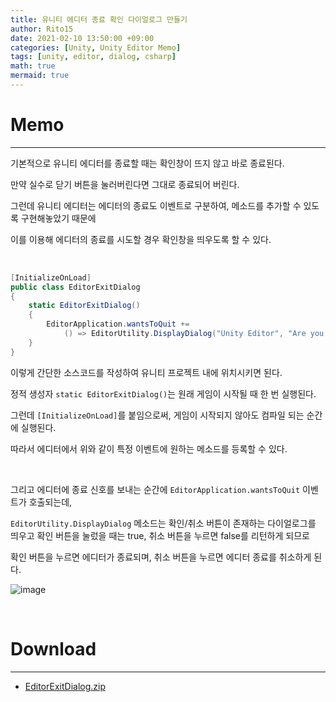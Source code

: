 ```yaml
---
title: 유니티 에디터 종료 확인 다이얼로그 만들기
author: Rito15
date: 2021-02-10 13:50:00 +09:00
categories: [Unity, Unity Editor Memo]
tags: [unity, editor, dialog, csharp]
math: true
mermaid: true
---
```


# Memo
---

기본적으로 유니티 에디터를 종료할 때는 확인창이 뜨지 않고 바로 종료된다.

만약 실수로 닫기 버튼을 눌러버린다면 그대로 종료되어 버린다.

그런데 유니티 에디터는 에디터의 종료도 이벤트로 구분하여, 메소드를 추가할 수 있도록 구현해놓았기 때문에

이를 이용해 에디터의 종료를 시도할 경우 확인창을 띄우도록 할 수 있다.

<br>

```cs
[InitializeOnLoad]
public class EditorExitDialog
{
    static EditorExitDialog()
    {
        EditorApplication.wantsToQuit += 
            () => EditorUtility.DisplayDialog("Unity Editor", "Are you sure to quit ?", "Yes", "No");
    }
}
```

이렇게 간단한 소스코드를 작성하여 유니티 프로젝트 내에 위치시키면 된다.

정적 생성자 `static EditorExitDialog()`는 원래 게임이 시작될 때 한 번 실행된다.

그런데 `[InitializeOnLoad]`를 붙임으로써, 게임이 시작되지 않아도 컴파일 되는 순간에 실행된다.

따라서 에디터에서 위와 같이 특정 이벤트에 원하는 메소드를 등록할 수 있다.

<br>

그리고 에디터에 종료 신호를 보내는 순간에 `EditorApplication.wantsToQuit` 이벤트가 호출되는데,

`EditorUtility.DisplayDialog` 메소드는 확인/취소 버튼이 존재하는 다이얼로그를 띄우고 확인 버튼을 눌렀을 때는 true, 취소 버튼을 누르면 false를 리턴하게 되므로

확인 버튼을 누르면 에디터가 종료되며, 취소 버튼을 누르면 에디터 종료를 취소하게 된다.

![image](https://user-images.githubusercontent.com/42164422/107467206-ea07f580-6ba8-11eb-9716-f6e7401ad10e.png)

<br>

# Download
---
- [EditorExitDialog.zip](https://github.com/rito15/Images/files/5955948/EditorExitDialog.zip)